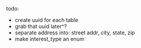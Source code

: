 todo:

- create uuid for each table
- grab that uuid later^?
- separate address into: street addr, city, state, zip
- make interest_type an enum
